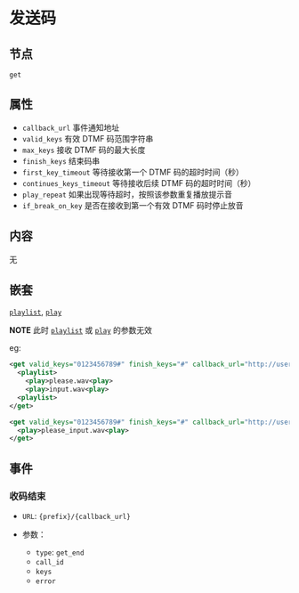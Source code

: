 # 发送码

## 节点

```
get
```

## 属性

- `callback_url` 事件通知地址
- `valid_keys` 有效 DTMF 码范围字符串
- `max_keys` 接收 DTMF 码的最大长度
- `finish_keys` 结束码串
- `first_key_timeout` 等待接收第一个 DTMF 码的超时时间（秒）
- `continues_keys_timeout` 等待接收后续 DTMF 码的超时时间（秒）
- `play_repeat` 如果出现等待超时，按照该参数重复播放提示音
- `if_break_on_key` 是否在接收到第一个有效 DTMF 码时停止放音

## 内容

无

## 嵌套

[`playlist`](play.md), [`play`](play.md)

**NOTE** 此时 [`playlist`](play.md) 或 [`play`](play.md) 的参数无效

eg:

```xml
<get valid_keys="0123456789#" finish_keys="#" callback_url="http://userhost/event.php?type=dtmf">
  <playlist>
    <play>please.wav<play>
    <play>input.wav<play>
  <playlist>
</get>
```

```xml
<get valid_keys="0123456789#" finish_keys="#" callback_url="http://userhost/event.php?type=dtmf">
  <play>please_input.wav<play>
</get>
```

## 事件

### 收码结束

- `URL`: `{prefix}/{callback_url}`
- 参数：

  - `type`: `get_end`
  - `call_id`
  - `keys`
  - `error`
